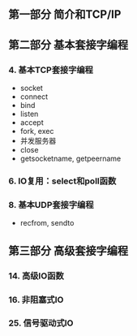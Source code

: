 ## 第一部分 简介和TCP/IP

## 第二部分 基本套接字编程

### 4. 基本TCP套接字编程

* socket
* connect
* bind
* listen
* accept
* fork, exec
* 并发服务器
* close
* getsocketname, getpeername

### 6. IO复用：select和poll函数

### 8. 基本UDP套接字编程

* recfrom, sendto

## 第三部分 高级套接字编程

### 14. 高级IO函数
### 16. 非阻塞式IO
### 25. 信号驱动式IO
